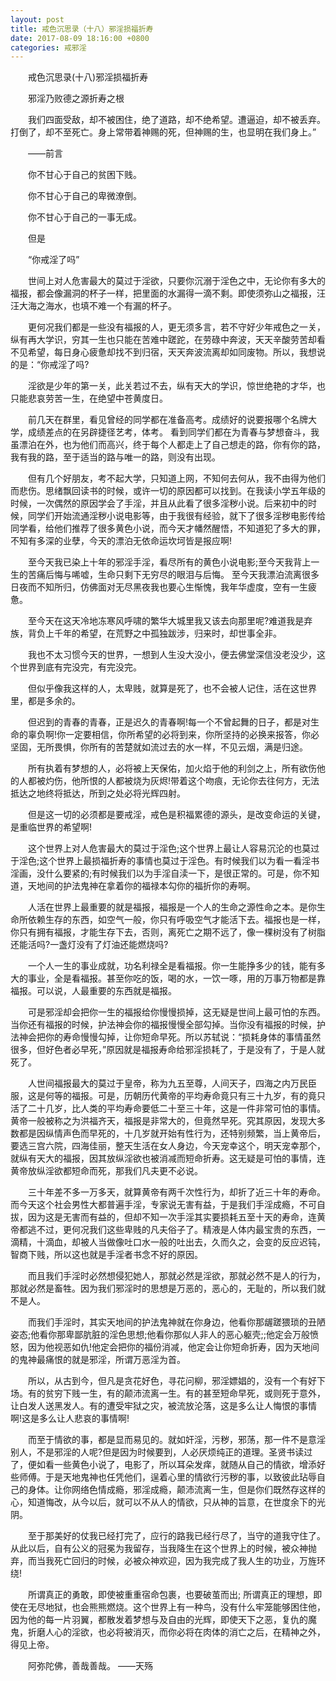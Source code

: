 ```yaml
---
layout: post
title: 戒色沉思录（十八）邪淫损福折寿
date: 2017-08-09 18:16:00 +0800
categories: 戒邪淫
---
```


　　戒色沉思录(十八)邪淫损福折寿
　　邪淫乃败德之源折寿之根
　　我们四面受敌，却不被困住，绝了道路，却不绝希望。遭逼迫，却不被丢弃。打倒了，却不至死亡。身上常带着神赐的死，但神赐的生，也显明在我们身上。”
　　——前言
　　你不甘心于自己的贫困下贱。
　　你不甘心于自己的卑微潦倒。
　　你不甘心于自己的一事无成。
　　但是
　　“你戒淫了吗”
　　世间上对人危害最大的莫过于淫欲，只要你沉溺于淫色之中，无论你有多大的福报，都会像漏洞的杯子一样，把里面的水漏得一滴不剩。即使须弥山之福报，汪汪大海之海水，也填不难一个有漏的杯子。
　　更何况我们都是一些没有福报的人，更无须多言，若不守好少年戒色之一关，纵有再大学识，穷其一生也只能在苦难中蹉跎，在劳碌中奔波，天天辛酸劳苦却看不见希望，每日身心疲惫却找不到归宿，天天奔波流离却如同废物。所以，我想说的是：“你戒淫了吗?
　　淫欲是少年的第一关，此关若过不去，纵有天大的学识，惊世绝艳的才华，也只能悲哀劳苦一生，在绝望中苍黄度日。
　　前几天在群里，看见曾经的同学都在准备高考。成绩好的说要报哪个名牌大学，成绩差点的在另辟捷径艺考，体考。 看到同学们都在为青春与梦想奋斗，我虽漂泊在外，也为他们而高兴，终于每个人都走上了自己想走的路，你有你的路，我有我的路，至于适当的路与唯一的路，则没有出现。
　　但有几个好朋友，考不起大学，只知道上网，不知何去何从，我不由得为他们而悲伤。思绪飘回读书的时候，或许一切的原因都可以找到。在我读小学五年级的时候，一次偶然的原因学会了手淫，并且从此看了很多淫秽小说。后来初中的时候，同学们开始流通淫秽小说电影等，由于我很有经验，就下了很多淫秽电影传给同学看，给他们推荐了很多黄色小说，而今天才幡然醒悟，不知道犯了多大的罪，不知有多深的业孽，今天的漂泊无依命运坎坷皆是报应啊!
　　至今天我已染上十年的邪淫手淫，看尽所有的黄色小说电影;至今天我背上一生的苦痛后悔与唏嘘，生命只剩下无穷尽的眼泪与后悔。 至今天我漂泊流离很多日夜而不知所归，仿佛面对无尽黑夜我也要心生惭愧，我年华虚度，空有一生疲惫。
　　至今天在这天冷地冻寒风呼啸的繁华大城里我又该去向那里呢?难道我是弃族，背负上千年的希望，在荒野之中孤独跋涉，归来时，却世事全非。
　　我也不太习惯今天的世界，一想到人生没大没小，便去佛堂深信没老没少，这个世界到底有完没完，有完没完。
　　但似乎像我这样的人，太卑贱，就算是死了，也不会被人记住，活在这世界里，都是多余的。
　　但迟到的青春的青春，正是迟久的青春啊!每一个不曾起舞的日子，都是对生命的辜负啊!你一定要相信，你所希望的必将到来，你所坚持的必换来报答，你必坚固，无所畏惧，你所有的苦楚就如流过去的水一样，不见云烟，满是归途。
　　所有执着有梦想的人，必将被上天保佑，加火焰于他的利剑之上，所有欲伤他的人都被灼伤，他所恨的人都被烧为灰烬!带着这个吻痕，无论你去往何方，无法抵达之地终将抵达，所到之处必将光辉四射。
　　但是这一切的必须都是要戒淫，戒色是积福累德的源头，是改变命运的关键，是重临世界的希望啊!
　　这个世界上对人危害最大的莫过于淫色;这个世界上最让人容易沉沦的也莫过于淫色;这个世界上最损福折寿的事情也莫过于淫色。有时候我们以为看一看淫书淫画，没什么要紧的;有时候我们以为手淫自渎一下，是很正常的。可是，你不知道，天地间的护法鬼神在拿着你的福禄本勾你的福折你的寿啊。
　　人活在世界上最重要的就是福报，福报是一个人的生命之源性命之本。是你生命所依赖生存的东西，如空气一般，你只有呼吸空气才能活下去。福报也是一样，你只有拥有福报，才能生存下去，否则，离死亡之期不远了，像一棵树没有了树脂还能活吗?一盏灯没有了灯油还能燃烧吗?
　　一个人一生的事业成就，功名利禄全是看福报。你一生能挣多少的钱，能有多大的事业，全是看福报。甚至你吃的饭，喝的水，一饮一啄，用的万事万物都是靠福报。可以说，人最重要的东西就是福报。
　　可是邪淫却会把你一生的福报给你慢慢损掉，这无疑是世间上最可怕的东西。当你还有福报的时候，护法神会你的福报慢慢全部勾掉。当你没有福报的时候，护法神会把你的寿命慢慢勾掉，让你短命早死。所以苏轼说：“损耗身体的事情虽然很多，但好色者必早死，”原因就是福报寿命给邪淫损耗了，于是没有了，于是人就死了。
　　人世间福报最大的莫过于皇帝，称为九五至尊，人间天子，四海之内万民臣服，这是何等的福报。可是，历朝历代黄帝的平均寿命竟只有三十九岁，有的竟只活了二十几岁，比人类的平均寿命要低二十至三十年，这是一件非常可怕的事情。黄帝一般被称之为洪福齐天，福报是非常大的，但竟然早死。究其原因，发现大多数都是因纵情声色而早死的，十几岁就开始有性行为，还特别频繁，当上黄帝后，要选三宫六院，四海佳丽，整天生活在女人身边，今天宠幸这个，明天宠幸那个，就纵有天大的福报，因其放纵淫欲也被消减而短命折寿。这无疑是可怕的事情，连黄帝放纵淫欲都短命而死，那我们凡夫更不必说。
　　三十年差不多一万多天，就算黄帝有两千次性行为，却折了近三十年的寿命。而今天这个社会男性大都普遍手淫，专家说无害有益，于是我们手淫成瘾，不可自拔，因为这是无害而有益的，但却不知一次手淫其实要损耗五至十天的寿命，连黄帝都逃不过，更何况我们这些卑贱的凡夫俗子了。精液是人体内最宝贵的东西，一滴精，十滴血，却被人当做像吐口水一般的吐出去，久而久之，会变的反应迟钝，智商下贱，所以这也就是手淫者书念不好的原因。
　　而且我们手淫时必然想侵犯她人，那就必然是淫欲，那就必然不是人的行为，那就必然是畜牲。因为我们邪淫时的思想是万恶的，恶心的，无耻的，所以我们就不是人。
　　而我们手淫时，其实天地间的护法鬼神就在你身边，他看你那龌蹉猥琐的丑陋姿态;他看你那卑鄙肮脏的淫色思想;他看你那似人非人的恶心躯壳;;他定会万般愤怒，因为他视恶如仇!他定会把你的福份消减，他定会让你短命折寿，因为天地间的鬼神最痛恨的就是邪淫，所谓万恶淫为首。
　　所以，从古到今，但凡是贪花好色，寻花问柳，邪淫嫖娼的，没有一个有好下场。有的贫穷下贱一生，有的颠沛流离一生。有的甚至短命早死，或则死于意外，让白发人送黑发人。有的遭受牢狱之灾，被流放沦落，这是多么让人悔恨的事情啊!这是多么让人悲哀的事情啊!
　　而至于情欲的事，都是显而易见的。就如奸淫，污秽，邪荡，那一件不是意淫别人，不是邪淫的人呢?但是因为时候要到，人必厌烦纯正的道理。圣贤书读过了，便如看一些黄色小说了，电影了，所以耳朵发痒，就随从自己的情欲，增添好些师傅。于是天地鬼神也任凭他们，逞着心里的情欲行污秽的事，以致彼此玷辱自己的身体。让你网络色情成瘾，邪淫成瘾，颠沛流离一生，但是你们既然存这样的心，知道悔改，从今以后，就可以不从人的情欲，只从神的旨意，在世度余下的光阴。
　　至于那美好的仗我已经打完了，应行的路我已经行尽了，当守的道我守住了。 从此以后，自有公义的冠冕为我留存，当我降生在这个世界上的时候，被众神抛弃，而当我死亡回归的时候，必被众神欢迎，因为我完成了我人生的功业，万旌环绕!
　　所谓真正的勇敢，即使被重重宿命包裹，也要破茧而出; 所谓真正的理想，即使在无尽地狱，也会熊熊燃烧。这个世界上有一种鸟，没有什么牢笼能够困住他，因为他的每一片羽翼，都散发着梦想与及自由的光辉，即使天下之恶，复仇的魔鬼，折磨人心的淫欲，也必将被消灭，而你必将在肉体的消亡之后，在精神之外，得见上帝。
　　阿弥陀佛，善哉善哉。 ——天殇